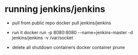 # running jenkins/jenkins

* pull from public repo
docker pull jenkins/jenkins

* run it
docker run -p 8080:8080 --name=jenkins-master -d jenkins/jenkins -v
/var/socket

* delete all shutdown containers
docker container prune
